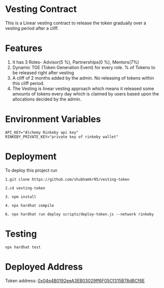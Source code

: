 # Vesting Contract

This is a Linear vesting contract to release the token gradually over a vesting period after a cliff.

# Features

1. It has 3 Roles- Advisor(5 %), Partnerships(0 %), Mentors(7%)
2. Dynamic TGE (Token Generation Event) for every role. % of Tokens to be released right after vesting
3. A cliff of 2 months added by the admin. No releasing of tokens within this cliff period.
4. The Vesting is linear vesting approach which means it released some amounts of tokens every day which is claimed by users based upon the allocations decided by the admin.

# Environment Variables

```
API_KEY="Alchemy Rinkeby api key"
RINKEBY_PRIVATE_KEY="private key of rinkeby wallet"
```

# Deployment

To deploy this project run

```
1.git clone https://github.com/shubhamkr95/vesting-token

2.cd vesting-token

3. npm install

4. npx hardhat compile

6. npx hardhat run deploy scripts/deploy-token.js --network rinkeby

```

# Testing

```
npx hardhat test
```

# Deployed Address

Token address: [0x04e4B0192eeA3EB03029ff6F05Cf315B78dBCf6E](https://rinkeby.etherscan.io/address/0x04e4B0192eeA3EB03029ff6F05Cf315B78dBCf6E)
